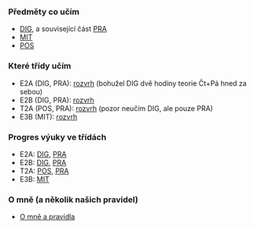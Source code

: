 ### Předměty co učím

- [DIG](predmety/dig/readme.md), a související část [PRA](predmety/pra/readme.md)
- [MIT](predmety/mit/readme.md)
- [POS](predmety/pos/readme.md)

### Které třídy učím

- E2A (DIG, PRA): [rozvrh](tridy/rozvrhy/rozvrh-e2a_2025-2026.pdf) (bohužel DIG dvě hodiny teorie Čt+Pá hned za sebou)
- E2B (DIG, PRA): [rozvrh](tridy/rozvrhy/rozvrh-e2b_2025-2026.pdf)
- T2A (POS, PRA): [rozvrh](tridy/rozvrhy/rozvrh-t2a_2025-2026.pdf) (pozor neučím DIG, ale pouze PRA)
- E3B (MIT): [rozvrh](tridy/rozvrhy/rozvrh-e3b_2025-2026.pdf)

### Progres výuky ve třídách

- E2A: [DIG](tridy/progres/progres-e2a-dig_2025-2026.md), [PRA](tridy/progres/progres-e2a-pra_2025-2026.md)
- E2B: [DIG](tridy/progres/progres-e2b-dig_2025-2026.md), [PRA](tridy/progres/progres-e2b-pra_2025-2026.md)
- T2A: [POS](tridy/progres/progres-t2a-pos_2025-2026.md), [PRA](tridy/progres/progres-t2a-pra_2025-2026.md)
- E3B: [MIT](tridy/progres/progres-e3b-mit_2025-2026.md)

### O mně (a několik našich pravidel)

- [O mně a pravidla](o-mne/readme.md)


